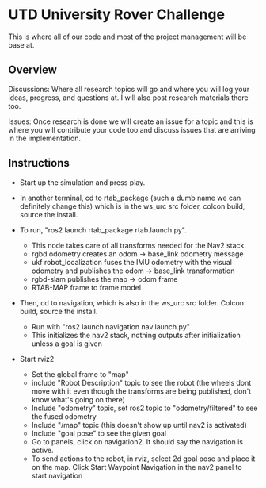 # UTD University Rover Challenge

This is where all of our code and most of the project management will be base at.

## Overview

Discussions: Where all research topics will go and where you will log your ideas, progress, and questions at. I will also post research materials there too.

Issues: Once research is done we will create an issue for a topic and this is where you will contribute your code too and discuss issues that are arriving in the implementation.

## Instructions
- Start up the simulation and press play. 

- In another terminal, cd to rtab_package (such a dumb name we can definitely change this) which is in the ws_urc src folder, colcon build, source the install. 
- To run, "ros2 launch rtab_package rtab.launch.py". 
  - This node takes care of all transforms needed for the Nav2 stack.
  - rgbd odometry creates an odom -> base_link odometry message
  - ukf robot_localization fuses the IMU odometry with the visual odometry and publishes the odom -> base_link transformation
  - rgbd-slam publishes the map -> odom frame
  - RTAB-MAP frame to frame model
 
- Then, cd to navigation, which is also in the ws_urc src folder. Colcon build, source the install.
  - Run with "ros2 launch navigation nav.launch.py"
  - This initializes the nav2 stack, nothing outputs after initialization unless a goal is given
 
- Start rviz2
  - Set the global frame to "map"
  - include "Robot Description" topic to see the robot (the wheels dont move with it even though the transforms are being published, don't know what's going on there)
  - Include "odometry" topic, set ros2 topic to "odometry/filtered" to see the fused odometry
  - Include "/map" topic (this doesn't show up until nav2 is activated)
  - Include "goal pose" to see the given goal
  - Go to panels, click on navigation2. It should say the navigation is active. 
  - To send actions to the robot, in rviz, select 2d goal pose and place it on the map. Click Start Waypoint Navigation in the nav2 panel to start navigation
